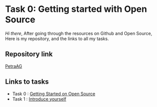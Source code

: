 # Task 0: Getting started with Open Source

*Hi there*, After going through the resources on Github and Open Source, Here is my repository, and the links to all my tasks.
## Repository link
[PetraAG](https://github.com/PetraAG)

## Links to tasks
- Task 0 : [Getting Started on Open Source](https://github.com/Mboalab/December-2024-to-March-2025-internship/blob/main/Applicant's%20folder/Petra%20Ukeh/Task%200.md)
- Task 1 : [Introduce yourself](https://github.com/PetraAG)
